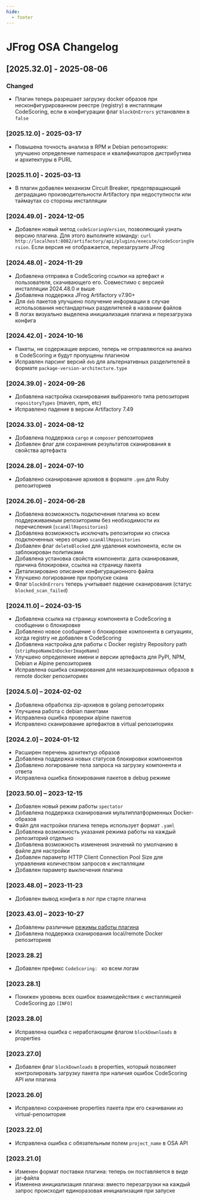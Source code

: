```yaml
---
hide:
  - footer
---
```


# JFrog OSA Changelog


## [2025.32.0] - 2025-08-06

### Changed
- Плагин теперь разрешает загрузку docker образов при несконфигурированном реестре (registry) в инсталляции CodeScoring, если в конфигурации флаг `blockOnErrors` установлен в `false`

### [2025.12.0] - 2025-03-17

- Повышена точность анализа в RPM и Debian репозиториях: улучшено определение namespace и квалификаторов дистрибутива и архитектуры в PURL

### [2025.11.0] - 2025-03-13

- В плагин добавлен механизм Circuit Breaker, предотвращающий деградацию производительности Artifactory при недоступности или таймаутах со стороны инсталляции

### [2024.49.0] - 2024-12-05

- Добавлен новый метод `codeScoringVersion`, позволяющий узнать версию плагина. Для этого выполните команду:
`curl http://localhost:8082/artifactory/api/plugins/execute/codeScoringVersion`. Если версия не отображается, перезагрузите JFrog

### [2024.48.0] - 2024-11-29

- Добавлена отправка в CodeScoring ссылки на артефакт и пользователя, скачивающего его. Cовместимо с версией инсталляции 2024.48.0 и выше
- Добавлена поддержка JFrog Artifactory v7.90+
- Для `deb` пакетов улучшено получение информации в случае использования нестандартных разделителей в названии файлов
- В логах визуально выделена инициализация плагина и перезагрузка конфига

### [2024.42.0] - 2024-10-16

- Пакеты, не содержащие версию, теперь не отправляются на анализ в CodeScoring и будут пропущены плагином
- Исправлен парсинг версий `deb` для альтернативных разделителей в формате `package-version-architecture.type`

### [2024.39.0] - 2024-09-26

- Добавлена настройка сканирования выбранного типа репозитория `repositoryTypes` (maven, npm, etc)
- Исправлено падение в версии Artifactory 7.49

### [2024.33.0] - 2024-08-12

- Добавлена поддержка `cargo` и `composer` репозиториев
- Добавлен флаг для сохранения результатов сканирования в свойства артефакта

### [2024.28.0] - 2024-07-10

- Добавлено сканирование архивов в формате `.gem` для Ruby репозиториев

### [2024.26.0] - 2024-06-28

- Добавлена возможность подключения плагина ко всем поддерживаемым репозиториям без необходимости их перечисления (`scanAllRepositories`)
- Добавлена возможность исключать репозитории из списка подключенных через опцию `scanAllRepositories`
- Добавлен флаг `deleteBlocked` для удаления компонента, если он заблокирован политиками
- Добавлена установка свойств компонента: дата сканирования, причина блокировки, ссылка на страницу пакета
- Детализировано описание конфигурационного файла
- Улучшено логирование при пропуске скана
- Флаг `blockOnErrors` теперь учитывает падение сканирования (статус `blocked_scan_failed`)

### [2024.11.0] – 2024-03-15

- Добавлена ссылка на страницу компонента в CodeScoring в сообщении о блокировке
- Добавлено новое сообщение о блокировке компонента в ситуациях, когда registry не добавлен в CodeScoring
- Добавлена настройка для работы с Docker registry Repository path (`stripRepoNameInDockerImageName`)
- Улучшено определение имени и версии артефакта для PyPI, NPM, Debian и Alpine репозиториев
- Исправлена ошибка сканирования для незакэшированных образов в remote docker репозиториях

### [2024.5.0] – 2024-02-02

- Добавлена обработка zip-архивов в golang репозиториях
- Улучшена работа с debian пакетами
- Исправлена ошибка проверки alpine пакетов
- Исправлено сканирование артефактов в virtual репозиториях

### [2024.2.0] – 2024-01-12

- Расширен перечень архитектур образов
- Добавлена поддержка новых статусов блокировки компонентов
- Добавлено логирование тела запроса на загрузку компонента и ответа
- Исправлена ошибка блокирования пакетов в debug режиме

### [2023.50.0] – 2023-12-15

- Добавлен новый режим работы `spectator`
- Добавлена поддержка сканирования мультиплатформенных Docker-образов
- Файл для настройки плагина теперь использует формат `.yaml`
- Добавлена возможность указания режима работы на каждый репозиторий отдельно
- Добавлена возможность изменения значений по умолчанию в файле для настройки
- Добавлен параметр HTTP Client Connection Pool Size для управления количеством запросов к инсталляции
- Добавлен параметр выключения плагина

### [2023.48.0] – 2023-11-23

- Добавлен вывод конфига в лог при старте плагина

### [2023.43.0] – 2023-10-27

- Добавлены различные [режимы работы плагина](/osa/jfrog_osa/#_5)
- Добавлена поддержка сканирования local/remote Docker репозиториев

### [2023.28.2]

- Добавлен префикс `CodeScoring: ` ко всем логам

### [2023.28.1]

- Понижен уровень всех ошибок взаимодействия с инсталляцией CodeScoring до `[INFO]`

### [2023.28.0]

- Исправлена ошибка с неработающим флагом `blockDownloads` в properties

### [2023.27.0]

- Добавлен флаг `blockDownloads` в properties, который позволяет контролировать загрузку пакета при наличия ошибок CodeScoring API или плагина

### [2023.26.0]

- Исправлено сохранение properties пакета при его скачивании из virtual-репозитория

### [2023.22.0]

- Исправлена ошибка с обязательным полем `project_name` в OSA API

### [2023.21.0]

- Изменен формат поставки плагина: теперь он поставляется в виде jar-файла
- Изменена инициализация плагина: вместо перезагрузки на каждый запрос происходит единоразовая инициализация при запуске
